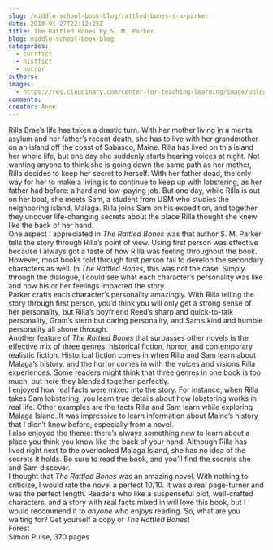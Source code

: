 ```yaml
---
slug: /middle-school-book-blog/rattled-bones-s-m-parker
date: 2018-01-27T22:12:25Z
title: The Rattled Bones by S. M. Parker
blog: middle-school-book-blog
categories:
  - currfict
  - histfict
  - horror
authors:
images:
  - https://res.cloudinary.com/center-for-teaching-learning/image/upload/v1637513769/The-Rattled-Bones-198x300.jpg.jpg
comments:
creator: Anne
---
```


 Rilla Brae’s life has taken a drastic turn. With her mother living in a mental asylum and her father’s recent death, she has to live with her grandmother on an island off the coast of Sabasco, Maine. Rilla has lived on this island her whole life, but one day she suddenly starts hearing voices at night. Not wanting anyone to think she is going down the same path as her mother, Rilla decides to keep her secret to herself. With her father dead, the only way for her to make a living is to continue to keep up with lobstering, as her father had before: a hard and low-paying job. But one day, while Rilla is out on her boat, she meets Sam, a student from USM who studies the neighboring island, Malaga. Rilla joins Sam on his expedition, and together they uncover life-changing secrets about the place Rilla thought she knew like the back of her hand.<br />One aspect I appreciated in <em>The Rattled Bones</em> was that author S. M. Parker tells the story through Rilla’s point of view. Using first person was effective because I always got a taste of how Rilla was feeling throughout the book. However, most books told through first person fail to develop the secondary characters as well. In <em>The Rattled Bones</em>, this was not the case. Simply through the dialogue, I could see what each character’s personality was like and how his or her feelings impacted the story.<br />Parker crafts each character’s personality amazingly. With Rilla telling the story through first person, you’d think you will only get a strong sense of her personality, but Rilla’s boyfriend Reed’s sharp and quick-to-talk personality, Gram’s stern but caring personality, and Sam’s kind and humble personality all shone through.<br />Another feature of <em>The Rattled Bones</em> that surpasses other novels is the effective mix of three genres: historical fiction, horror, and contemporary realistic fiction. Historical fiction comes in when Rilla and Sam learn about Malaga’s history, and the horror comes in with the voices and visions Rilla experiences. Some readers might think that three genres in one book is too much, but here they blended together perfectly.<br />I enjoyed how real facts were mixed into the story. For instance, when Rilla takes Sam lobstering, you learn true details about how lobstering works in real life. Other examples are the facts Rilla and Sam learn while exploring Malaga Island. It was impressive to learn information about Maine’s history that I didn’t know before, especially from a novel.<br />I also enjoyed the theme: there’s always something new to learn about a place you think you know like the back of your hand. Although Rilla has lived right next to the overlooked Malaga Island, she has no idea of the secrets it holds. Be sure to read the book, and you’ll find the secrets she and Sam discover.<br />I thought that <em>The Rattled Bones</em> was an amazing novel. With nothing to criticize, I would rate the novel a perfect 10/10. It was a real page-turner and was the perfect length. Readers who like a suspenseful plot, well-crafted characters, and a story with real facts mixed in will love this book, but I would recommend it to <em>anyone</em> who enjoys reading. So, what are you waiting for? Get yourself a copy of <em>The Rattled Bones</em>!<br />Forest<br />Simon Pulse, 370 pages
